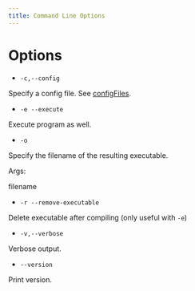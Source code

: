 ```yaml
---
title: Command Line Options
---
```

# Options

- `-c,--config`

 Specify a config file. See [configFiles](</BFC/configFiles>).

- `-e --execute`

 Execute program as well.

- `-o`

 Specify the filename of the resulting executable.

 Args:

 filename

- `-r --remove-executable`

 Delete executable after compiling (only useful with `-e`)

- `-v,--verbose`
 
 Verbose output.

- `--version`

 Print version.
